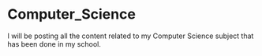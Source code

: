 # Computer_Science
I will be posting all the content related to my Computer Science subject that has been done in my school.
